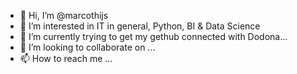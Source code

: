 - 👋 Hi, I’m @marcothijs
- 👀 I’m interested in IT in general, Python, BI & Data Science
- 🌱 I’m currently trying to get my gethub connected with Dodona... 
- 💞️ I’m looking to collaborate on ... 
- 📫 How to reach me ...

<!---
marcothijs/marcothijs is a ✨ special ✨ repository because its `README.md` (this file) appears on your GitHub profile.
You can click the Preview link to take a look at your changes.
--->
